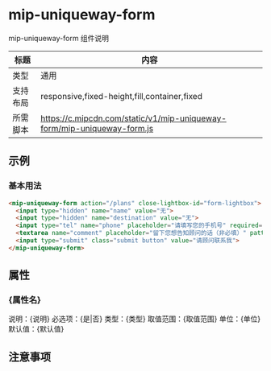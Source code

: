 # mip-uniqueway-form

mip-uniqueway-form 组件说明

标题|内容
----|----
类型|通用
支持布局|responsive,fixed-height,fill,container,fixed
所需脚本|https://c.mipcdn.com/static/v1/mip-uniqueway-form/mip-uniqueway-form.js

## 示例

### 基本用法
```html
<mip-uniqueway-form action="/plans" close-lightbox-id="form-lightbox">
  <input type="hidden" name="name" value="无">
  <input type="hidden" name="destination" value="无">
  <input type="tel" name="phone" placeholder="请填写您的手机号" required="true" label="手机号">
  <textarea name="comment" placeholder="留下您想告知顾问的话（非必填）" pattern="\d+" label="备注"></textarea>
  <input type="submit" class="submit button" value="请顾问联系我">
</mip-uniqueway-form>
```

## 属性

### {属性名}

说明：{说明}
必选项：{是|否}
类型：{类型}
取值范围：{取值范围}
单位：{单位}
默认值：{默认值}

## 注意事项


